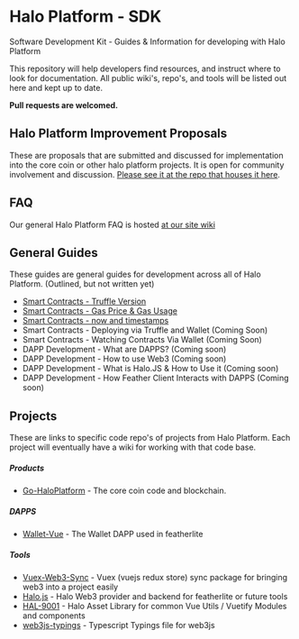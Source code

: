 # Halo Platform - SDK
Software Development Kit - Guides & Information for developing with Halo Platform

This repository will help developers find resources, and instruct where to look for documentation. All public wiki's, repo's, and tools will be listed out here and kept up to date. 

**Pull requests are welcomed.**

## Halo Platform Improvement Proposals

These are proposals that are submitted and discussed for implementation into the core coin or other halo platform projects. It is open for community involvement and discussion. [Please see it at the repo that houses it here](https://github.com/haloplatform/hpip).

## FAQ

Our general Halo Platform FAQ is hosted [at our site wiki](https://wiki.haloplatform.tech/FAQ)


## General Guides
These guides are general guides for development across all of Halo Platform. (Outlined, but not written yet)

- [Smart Contracts - Truffle Version](Guides/smart-contracts-truffle-version.md)
- [Smart Contracts - Gas Price & Gas Usage](Guides/smart-contracts-gas-price.md)
- [Smart Contracts - now and timestamps](Guides/smart-contracts-now.md)
- Smart Contracts - Deploying via Truffle and Wallet (Coming Soon)
- Smart Contracts - Watching Contracts Via Wallet (Coming Soon)
- DAPP Development - What are DAPPS? (Coming soon)
- DAPP Development - How to use Web3 (Coming soon)
- DAPP Development - What is Halo.JS & How to Use it (Coming soon)
- DAPP Development - How Feather Client Interacts with DAPPS (Coming soon)

## Projects
These are links to specific code repo's of projects from Halo Platform. Each project will eventually have a wiki for working with that code base.


##### Products

- [Go-HaloPlatform](https://github.com/haloplatform/go-haloplatform) - The core coin code and blockchain.

##### DAPPS
- [Wallet-Vue](https://github.com/haloplatform/dapp-wallet-vue) - The Wallet DAPP used in featherlite

##### Tools

- [Vuex-Web3-Sync](https://github.com/haloplatform/vuex-web3-sync) - Vuex (vuejs redux store) sync package for bringing web3 into a project easily
- [Halo.js](https://github.com/haloplatform/halo.js) - Halo Web3 provider and backend for featherlite or future tools
- [HAL-9001](https://github.com/haloplatform/hal-9001) - Halo Asset Library for common Vue Utils / Vuetify Modules and components
- [web3js-typings](https://github.com/haloplatform/web3js-typings) - Typescript Typings file for web3js
